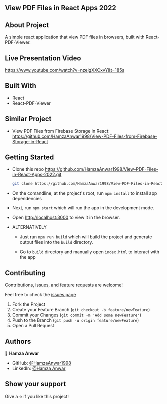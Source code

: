 ## View PDF Files in React Apps 2022

## About Project

A simple react application that view PDF files in browsers, built with React-PDF-Viewer.

## Live Presentation Video

https://www.youtube.com/watch?v=nzelgXXCxvY&t=185s

## Built With

* React
* React-PDF-Viewer

## Similar Project

* View PDF Files from Firebase Storage in React: https://github.com/HamzaAnwar1998/View-PDF-Files-from-Firebase-Storage-in-React

## Getting Started

* Clone this repo <https://github.com/HamzaAnwar1998/View-PDF-Files-in-React-Apps-2022.git>

    ```bash
    git clone https://github.com/HamzaAnwar1998/View-PDF-Files-in-React-Apps-2022.git
    ```

* On the comandline, at the project's root, run ```npm install``` to install app dependencies

* Next, run ```npm start``` which will run the app in the development mode.

* Open [http://localhost:3000](http://localhost:3000) to view it in the browser.

* ALTERNATIVELY

  * Just run ```npm run build``` which will build the project and generate output files into the ```build``` directory.

  * Go to ```build``` directory and manually open ```index.html``` to interact with the app


## Contributing

Contributions, issues, and feature requests are welcome!

Feel free to check the [issues page](../../issues)

  1. Fork the Project
  2. Create your Feature Branch (`git checkout -b feature/newFeature`)
  3. Commit your Changes (`git commit -m 'Add some newFeature'`)
  4. Push to the Branch (`git push -u origin feature/newFeature`)
  5. Open a Pull Request

## Authors

👤 **Hamza Anwar**

- GitHub: [@HamzaAnwar1998](https://github.com/HamzaAnwar1998/)
- LinkedIn: [@Hamza Anwar](https://www.linkedin.com/in/hamza-anwar75/)

## Show your support

Give a ⭐️ if you like this project!
